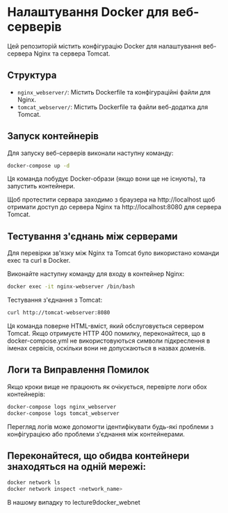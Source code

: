 # Налаштування Docker для веб-серверів

Цей репозиторій містить конфігурацію Docker для налаштування веб-сервера Nginx та сервера Tomcat.

## Структура

- `nginx_webserver/`: Містить Dockerfile та конфігураційні файли для Nginx.
- `tomcat_webserver/`: Містить Dockerfile та файли веб-додатка для Tomcat.

## Запуск контейнерів

Для запуску веб-серверів виконали наступну команду:

```bash
docker-compose up -d
```

Ця команда побудує Docker-образи (якщо вони ще не існують), та запустить контейнери.

Щоб протестити сервара заходимо з браузера на  http://localhost щоб отримати доступ до сервера Nginx 
та http://localhost:8080 для сервера Tomcat.

## Тестування з'єднань між серверами

Для перевірки зв'язку між Nginx та Tomcat було використано команди exec та curl в Docker.

Виконайте наступну команду для входу в контейнер Nginx:

```bash
docker exec -it nginx-webserver /bin/bash
```
Тестування з'єднання з Tomcat:
```bash
curl http://tomcat-webserver:8080
```

Ця команда поверне HTML-вміст, який обслуговується сервером Tomcat.
Якщо отримуєте HTTP 400 помилку, переконайтеся, що в docker-compose.yml не використовуються символи підкреслення в 
іменах сервісів, оскільки вони не допускаються в назвах доменів.

## Логи та Виправлення Помилок

Якщо кроки вище не працюють як очікується, перевірте логи обох контейнерів:

```bash
docker-compose logs nginx_webserver
docker-compose logs tomcat_webserver
```
Перегляд логів може допомогти ідентифікувати будь-які проблеми з конфігурацією або проблеми з'єднання між контейнерами.

## Переконайтеся, що обидва контейнери знаходяться на одній мережі:

```bash
docker network ls
docker network inspect <network_name>
```
В нашому випадку то lecture9docker_webnet